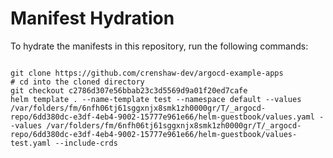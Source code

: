 
# Manifest Hydration

To hydrate the manifests in this repository, run the following commands:

```shell

git clone https://github.com/crenshaw-dev/argocd-example-apps
# cd into the cloned directory
git checkout c2786d307e56bbab23c3d5569d9a01f20ed7cafe
helm template . --name-template test --namespace default --values /var/folders/fm/6nfh06tj61sggxnjx8smk1zh0000gr/T/_argocd-repo/6dd380dc-e3df-4eb4-9002-15777e961e66/helm-guestbook/values.yaml --values /var/folders/fm/6nfh06tj61sggxnjx8smk1zh0000gr/T/_argocd-repo/6dd380dc-e3df-4eb4-9002-15777e961e66/helm-guestbook/values-test.yaml --include-crds
```